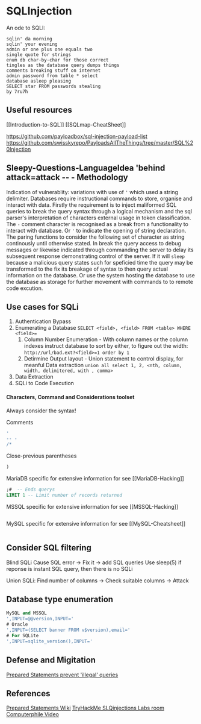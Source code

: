 # SQLInjection

An ode to SQLI:
```poem
sqlin' da morning 
sqlin' your evening
admin or one plus one equals two
single quote for strings
enum db char-by-char for those correct
tingles as the database query dumps things
comments breaking stuff on internet
admin password from table * select
database asleep pleasing
SELECT star FROM passwords stealing
by 7ru7h
```
## Useful resources
[[Introduction-to-SQL]]
[[SQLmap-CheatSheet]]

https://github.com/payloadbox/sql-injection-payload-list
https://github.com/swisskyrepo/PayloadsAllTheThings/tree/master/SQL%20Injection

## Sleepy-Questions-LanguageIdea 'behind attack=attack -- - Methodology
Indication of vulnerablity: variations with use of  `'` which used a string delimiter. Databases require instructional commands to store, organise and interact with data. Firstly the requirement is to inject maliformed SQL queries to break the query syntax through a logical mechanism and the sql parser's interpretation of characters external usage in token classification. The `-` comment  character is recognised as a break from a functionality to interact with database. Or `'` to indicate the opening of string declaration. The paring functions to consider the following set of character as string continously until otherwise stated. In break the query access to debug messages or likewise indicated through commanding the server to delay its subsequent response demonstrating control of the server. If it will `sleep` because a malicious query states such for speficied time the query may be transformed to the fix its breakage of syntax to then query actual information on the database. Or use the system hosting the database to use the database as storage for further movement with commands to to remote code excution. 

## Use cases for SQLi 

1. Authentication Bypass
1. Enumerating a Database `SELECT <field>, <field> FROM <table> WHERE <field>=`
	1. Column Number Enumeration - With column names or the column indexes instruct database to sort by either, to figure out the width:
		`http://url/bad.ext?<field>=1 order by 1`
	1. Detirmine Output layout - Union statement to control display, for meanful Data extraction
		`union all select 1, 2, <nth, column, width, delimitered, with , comma>`
1. Data Extraction
1. SQLi to Code Execution


#### Characters, Command and Considerations toolset
Always consider the syntax!

Comments
```sql
'
-- -
/*
```
Close-previous parentheses
```sql
)
```

MariaDB specific for extensive information for see [[MariaDB-Hacking]]
```sql
;#	-- Ends querys
LIMIT 1	-- Limit number of records returned
```

MSSQL specific for extensive information for see [[MSSQL-Hacking]]
```mssql

```

MySQL specific for extensive information for see [[MySQL-Cheatsheet]]
```sql

```


## Consider SQL filtering

Blind SQLi
Cause SQL error -> Fix it -> add SQL queries
Use sleep(5) if reponse is instant SQL query, then there is no SQLi

Union SQLi:
Find number of columns -> Check suitable columns -> Attack

## Database type enumeration
```sql
MySQL and MSSQL
',INPUT=@@version,INPUT='
# Oracle
',INPUT=(SELECT banner FROM v$version),email='
# For SQLite
',INPUT=sqlite_version(),INPUT='
```

## Defense and Migitation
[Prepared Statements prevent 'illegal' queries](https://en.wikipedia.org/wiki/Prepared_statement)



## References
[Prepared Statements Wiki](https://en.wikipedia.org/wiki/Prepared_statement)
[TryHackMe SLQinjections Labs room](https://tryhackme.com/room/sqlilab)
[Computerphile Video](https://www.youtube.com/watch?v=ciNHn38EyRc)
